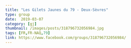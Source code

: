 ```yaml
---
title: "Les Gilets Jaunes du 79 - Deux-Sèvres"
type: group
date:  2019-03-07
category: [gj]
thumbnail: /images/posts/318796732056984.jpg
tags: [FR,FR-NAQ,79]
link: https://www.facebook.com/groups/318796732056984/
---
```

